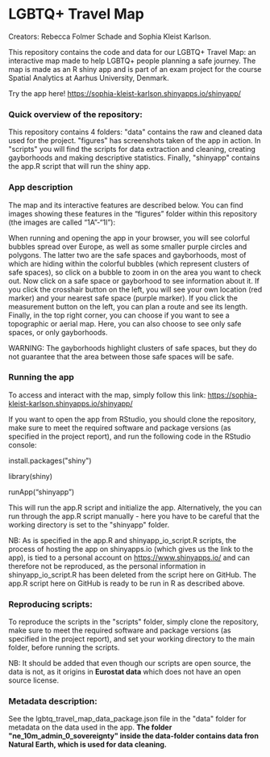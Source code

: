 # LGBTQ+ Travel Map
Creators: Rebecca Folmer Schade and Sophia Kleist Karlson.

This repository contains the code and data for our LGBTQ+ Travel Map: an interactive map made to help LGBTQ+ people planning a safe journey. The map is made as an R shiny app and is part of an exam project for the course Spatial Analytics at Aarhus University, Denmark. 

Try the app here! https://sophia-kleist-karlson.shinyapps.io/shinyapp/

### Quick overview of the repository:
This repository contains 4 folders: "data" contains the raw and cleaned data used for the project. "figures" has screenshots taken of the app in action. In "scripts" you will find the scripts for data extraction and cleaning, creating gayborhoods and making descriptive statistics. Finally, "shinyapp" contains the app.R script that will run the shiny app. 

### App description
The map and its interactive features are described below. You can find images showing these features in the “figures” folder within this repository (the images are called “1A”-“1I”):

When running and opening the app in your browser, you will see colorful bubbles spread over Europe, as well as some smaller purple circles and polygons. The latter two are the safe spaces and gayborhoods, most of which are hiding within the colorful bubbles (which represent clusters of safe spaces), so click on a bubble to zoom in on the area you want to check out. Now click on a safe space or gayborhood to see information about it. If you click the crosshair button on the left, you will see your own location (red marker) and your nearest safe space (purple marker). If you click the measurement button on the left, you can plan a route and see its length. Finally, in the top right corner, you can choose if you want to see a topographic or aerial map. Here, you can also choose to see only safe spaces, or only gayborhoods.

WARNING: The gayborhoods highlight clusters of safe spaces, but they do not guarantee that the area between those safe spaces will be safe. 

### Running the app
To access and interact with the map, simply follow this link: https://sophia-kleist-karlson.shinyapps.io/shinyapp/

If you want to open the app from RStudio, you should clone the repository, make sure to meet the required software and package versions (as specified in the project report), and run the following code in the RStudio console: 

install.packages("shiny") 

library(shiny)

runApp(“shinyapp”)

This will run the app.R script and initialize the app. Alternatively, the you can run through the app.R script manually - here you have to be careful that the working directory is set to the "shinyapp" folder. 

NB: As is specified in the app.R and shinyapp_io_script.R scripts, the process of hosting the app on shinyapps.io (which gives us the link to the app), is tied to a personal account on https://www.shinyapps.io/ and can therefore not be reproduced, as the personal information in shinyapp_io_script.R has been deleted from the script here on GitHub. The app.R script here on GitHub is ready to be run in R as described above.

### Reproducing scripts:
To reproduce the scripts in the "scripts" folder, simply clone the repository, make sure to meet the required software and package versions (as specified in the project report), and set your working directory to the main folder, before running the scripts. 

NB: It should be added that even though our scripts are open source, the data is not, as it origins in **Eurostat data** which does not have an open source license. 

### Metadata description:
See the lgbtq_travel_map_data_package.json file in the "data" folder for metadata on the data used in the app. **The folder "ne_10m_admin_0_sovereignty" inside the data-folder contains data fron Natural Earth, which is used for data cleaning.**
